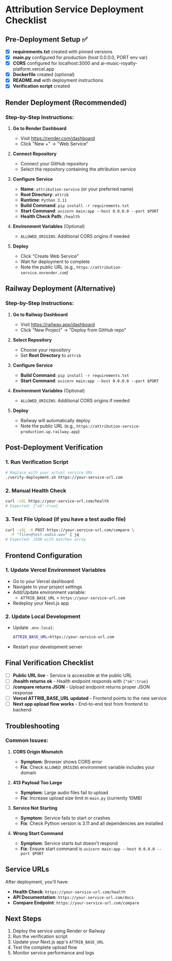 # Attribution Service Deployment Checklist

## Pre-Deployment Setup ✅

- [x] **requirements.txt** created with pinned versions
- [x] **main.py** configured for production (host 0.0.0.0, PORT env var)
- [x] **CORS** configured for localhost:3000 and ai-music-royalty-platform.vercel.app
- [x] **Dockerfile** created (optional)
- [x] **README.md** with deployment instructions
- [x] **Verification script** created

## Render Deployment (Recommended)

### Step-by-Step Instructions:

1. **Go to Render Dashboard**
   - Visit https://render.com/dashboard
   - Click "New +" → "Web Service"

2. **Connect Repository**
   - Connect your GitHub repository
   - Select the repository containing the attribution service

3. **Configure Service**
   - **Name**: `attribution-service` (or your preferred name)
   - **Root Directory**: `attrib`
   - **Runtime**: `Python 3.11`
   - **Build Command**: `pip install -r requirements.txt`
   - **Start Command**: `uvicorn main:app --host 0.0.0.0 --port $PORT`
   - **Health Check Path**: `/health`

4. **Environment Variables** (Optional)
   - `ALLOWED_ORIGINS`: Additional CORS origins if needed

5. **Deploy**
   - Click "Create Web Service"
   - Wait for deployment to complete
   - Note the public URL (e.g., `https://attribution-service.onrender.com`)

## Railway Deployment (Alternative)

### Step-by-Step Instructions:

1. **Go to Railway Dashboard**
   - Visit https://railway.app/dashboard
   - Click "New Project" → "Deploy from GitHub repo"

2. **Select Repository**
   - Choose your repository
   - Set **Root Directory** to `attrib`

3. **Configure Service**
   - **Build Command**: `pip install -r requirements.txt`
   - **Start Command**: `uvicorn main:app --host 0.0.0.0 --port $PORT`

4. **Environment Variables** (Optional)
   - `ALLOWED_ORIGINS`: Additional CORS origins if needed

5. **Deploy**
   - Railway will automatically deploy
   - Note the public URL (e.g., `https://attribution-service-production.up.railway.app`)

## Post-Deployment Verification

### 1. Run Verification Script

```bash
# Replace with your actual service URL
./verify-deployment.sh https://your-service-url.com
```

### 2. Manual Health Check

```bash
curl -sSL https://your-service-url.com/health
# Expected: {"ok":true}
```

### 3. Test File Upload (if you have a test audio file)

```bash
curl -sSL -X POST https://your-service-url.com/compare \
  -F "file=@test-audio.wav" | jq
# Expected: JSON with matches array
```

## Frontend Configuration

### 1. Update Vercel Environment Variables

- Go to your Vercel dashboard
- Navigate to your project settings
- Add/Update environment variable:
  - `ATTRIB_BASE_URL` = `https://your-service-url.com`
- Redeploy your Next.js app

### 2. Update Local Development

- Update `.env.local`:
  ```bash
  ATTRIB_BASE_URL=https://your-service-url.com
  ```
- Restart your development server

## Final Verification Checklist

- [ ] **Public URL live** - Service is accessible at the public URL
- [ ] **/health returns ok** - Health endpoint responds with `{"ok":true}`
- [ ] **/compare returns JSON** - Upload endpoint returns proper JSON response
- [ ] **Vercel ATTRIB_BASE_URL updated** - Frontend points to the new service
- [ ] **Next app upload flow works** - End-to-end test from frontend to backend

## Troubleshooting

### Common Issues:

1. **CORS Origin Mismatch**
   - **Symptom**: Browser shows CORS error
   - **Fix**: Check `ALLOWED_ORIGINS` environment variable includes your domain

2. **413 Payload Too Large**
   - **Symptom**: Large audio files fail to upload
   - **Fix**: Increase upload size limit in `main.py` (currently 10MB)

3. **Service Not Starting**
   - **Symptom**: Service fails to start or crashes
   - **Fix**: Check Python version is 3.11 and all dependencies are installed

4. **Wrong Start Command**
   - **Symptom**: Service starts but doesn't respond
   - **Fix**: Ensure start command is `uvicorn main:app --host 0.0.0.0 --port $PORT`

## Service URLs

After deployment, you'll have:

- **Health Check**: `https://your-service-url.com/health`
- **API Documentation**: `https://your-service-url.com/docs`
- **Compare Endpoint**: `https://your-service-url.com/compare`

## Next Steps

1. Deploy the service using Render or Railway
2. Run the verification script
3. Update your Next.js app's `ATTRIB_BASE_URL`
4. Test the complete upload flow
5. Monitor service performance and logs
